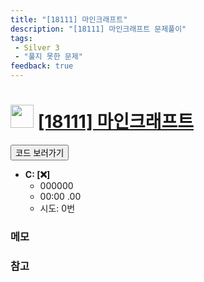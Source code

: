 ```yaml
---
title: "[18111] 마인크래프트"
description: "[18111] 마인크래프트 문제풀이"
tags: 
 - Silver 3
 - "풀지 못한 문제"
feedback: true
---
```

<h1><img src="https://doky.space/assets/icpclev/s3.svg" height="37px"> <a href="http://icpc.me/18111" target="_blank">[18111] 마인크래프트</a></h1>

<a href="https://github.com/DokySp/acmicpc-practice/tree/master/18111"><button class="btn btn-info">코드 보러가기</button></a>

- **C: [:x:]**
  - 000000
  - 00:00 .00
  - 시도: 0번

### 메모


### 참고
